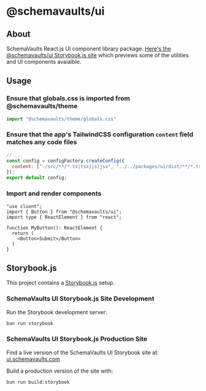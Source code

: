 # @schemavaults/ui

## About

SchemaVaults React.js UI component library package. [Here's the @schemavaults/ui Storybook.js site](https://ui.schemavaults.com) which previews some of the utilities and UI components avaialble.

## Usage

### Ensure that globals.css is imported from @schemavaults/theme

```javascript
import "@schemavaults/theme/globals.css"
```

### Ensure that the app's TailwindCSS configuration `content` field matches any code files

```javascript
// ...
const config = configFactory.createConfig({
  content: ["./src/**/*.ts|tsx|js|jsx", "../../packages/ui/dist/**/*.ts|tsx|js|jsx"]
});
export default config;
```


### Import and render components

```tsx
"use client";
import { Button } from "@schemavaults/ui";
import type { ReactElement } from "react";

function MyButton(): ReactElement {
  return (
    <Button>Submit</Button>
  )
}
```

## Storybook.js

This project contains a [Storybook.js](https://storybook.js.org/) setup.

### SchemaVaults UI Storybook.js Site Development

Run the Storybook development server:
```bash
bun run storybook
```

### SchemaVaults UI Storybook.js Production Site

Find a live version of the SchemaVaults UI Storybook site at: [ui.schemavaults.com](https://ui.schemavaults.com)

Build a production version of the site with:
```bash
bun run build:storybook
```
